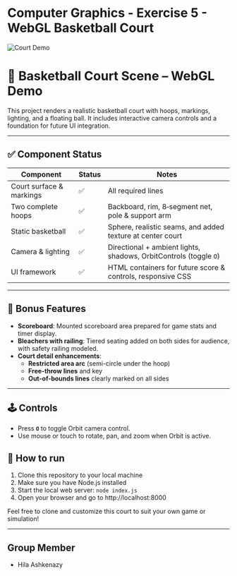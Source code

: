 # Computer Graphics - Exercise 5 - WebGL Basketball Court

![Court Demo](court.gif)

# 🏀 Basketball Court Scene – WebGL Demo

This project renders a realistic basketball court with hoops, markings, lighting, and a floating ball. It includes interactive camera controls and a foundation for future UI integration.

---

## ✅ Component Status

| Component                | Status | Notes                                                                 |
|--------------------------|--------|-----------------------------------------------------------------------|
| Court surface & markings | ✅     | All required lines                                                   |
| Two complete hoops       | ✅     | Backboard, rim, 8‑segment net, pole & support arm                    |
| Static basketball        | ✅     | Sphere, realistic seams, and added texture at center court           |
| Camera & lighting        | ✅     | Directional + ambient lights, shadows, OrbitControls (toggle `O`)    |
| UI framework             | ✅     | HTML containers for future score & controls, responsive CSS          |

---
## 🎁 Bonus Features

- **Scoreboard**: Mounted scoreboard area prepared for game stats and timer display.
- **Bleachers with railing**: Tiered seating added on both sides for audience, with safety railing modeled.
- **Court detail enhancements**:
  - **Restricted area arc** (semi-circle under the hoop)
  - **Free-throw lines** and key 
  - **Out-of-bounds lines** clearly marked on all sides
---

## 🕹️ Controls

- Press **`O`** to toggle Orbit camera control.
- Use mouse or touch to rotate, pan, and zoom when Orbit is active.

## 📸 How to run
1. Clone this repository to your local machine
2. Make sure you have Node.js installed
3. Start the local web server: `node index.js`
4. Open your browser and go to http://localhost:8000

Feel free to clone and customize this court to suit your own game or simulation!

---
## Group Member
- Hila Ashkenazy
